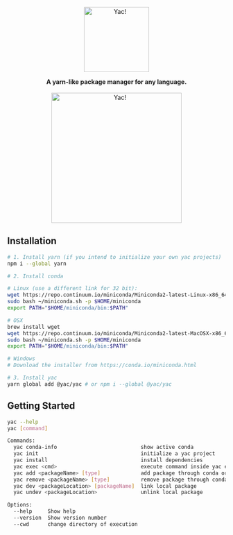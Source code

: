 <p align="center">
  <img alt="Yac!" width="150" src="https://raw.githubusercontent.com/sci-bots/yac/master/docs/images/textfx.png">
  <br/>
</p>

<p align="center">
  <b>A yarn-like package manager for any language.</b>
  <br><br>
  <img alt="Yac!" width="300" src="https://raw.githubusercontent.com/sci-bots/yac/master/docs/images/pexels-photo-671931.jpeg">
</p>


## Installation

```bash
# 1. Install yarn (if you intend to initialize your own yac projects)
npm i --global yarn

# 2. Install conda

# Linux (use a different link for 32 bit):
wget https://repo.continuum.io/miniconda/Miniconda2-latest-Linux-x86_64.sh -O ~/miniconda.sh
sudo bash ~/miniconda.sh -p $HOME/miniconda
export PATH="$HOME/miniconda/bin:$PATH"

# OSX
brew install wget
wget https://repo.continuum.io/miniconda/Miniconda2-latest-MacOSX-x86_64.sh -O ~/miniconda.sh
sudo bash ~/miniconda.sh -p $HOME/miniconda
export PATH="$HOME/miniconda/bin:$PATH"

# Windows 
# Download the installer from https://conda.io/miniconda.html

# 3. Install yac
yarn global add @yac/yac # or npm i --global @yac/yac
```

## Getting Started
```bash
yac --help
yac [command]

Commands:
  yac conda-info                           show active conda
  yac init                                 initialize a yac project
  yac install                              install dependencies
  yac exec <cmd>                           execute command inside yac environment
  yac add <packageName> [type]             add package through conda or pip
  yac remove <packageName> [type]          remove package through conda or pip
  yac dev <packageLocation> [packageName]  link local package
  yac undev <packageLocation>              unlink local package

Options:
  --help     Show help                                                 [boolean]
  --version  Show version number                                       [boolean]
  --cwd      change directory of execution                              [string]
```
